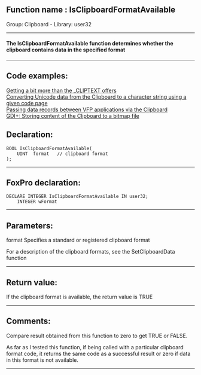 
## Function name : IsClipboardFormatAvailable
Group: Clipboard - Library: user32    
***  


#### The IsClipboardFormatAvailable function determines whether the clipboard contains data in the specified format
***  


## Code examples:
[Getting a bit more than the _CLIPTEXT offers](../../samples/sample_278.md)  
[Converting Unicode data from the Clipboard to a character string using a given code page](../../samples/sample_316.md)  
[Passing data records between VFP applications via the Clipboard](../../samples/sample_346.md)  
[GDI+: Storing content of the Clipboard to a bitmap file](../../samples/sample_475.md)  

## Declaration:
```foxpro  
BOOL IsClipboardFormatAvailable(
	UINT  format   // clipboard format
);  
```  
***  


## FoxPro declaration:
```foxpro  
DECLARE INTEGER IsClipboardFormatAvailable IN user32;
	INTEGER wFormat  
```  
***  


## Parameters:
format
Specifies a standard or registered clipboard format

For a description of the clipboard formats, see the SetClipboardData function  
***  


## Return value:
If the clipboard format is available, the return value is TRUE  
***  


## Comments:
Compare result obtained from this function to zero to get TRUE or FALSE.   
  
As far as I tested this function, if being called with a particular clipboard format code, it returns the same code as a successful result or zero if data in this format is not available.  
  
***  

